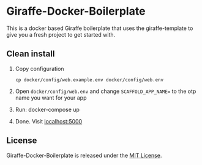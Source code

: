 # Giraffe-Docker-Boilerplate

This is a docker based Giraffe boilerplate that uses the giraffe-template to give you a fresh project to get started with.


## Clean install

1. Copy configuration

    ```
    cp docker/config/web.example.env docker/config/web.env
    ```

2. Open `docker/config/web.env` and change `SCAFFOLD_APP_NAME=` to the otp name you want for your app
3. Run: docker-compose up
4. Done. Visit [localhost:5000](http://localhost:5000)


## License

Giraffe-Docker-Boilerplate is released under the [MIT License](http://www.opensource.org/licenses/MIT).
